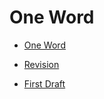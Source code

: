 # One Word

- [One Word](https://klara-zaskalanova.github.io/english-for-designers/01-one-word/index)

- [Revision](https://klara-zaskalanova.github.io/english-for-designers/01-one-word/revision)

- [First Draft](https://klara-zaskalanova.github.io/english-for-designers/01-one-word/first-draft)
